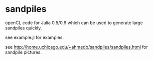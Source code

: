 # sandpiles

openCL code for Julia 0.5/0.6 which can be used to generate large sandpiles quickly.

see example.jl for examples.

see http://home.uchicago.edu/~ahmedb/sandpiles/sandpiles.html for sandpile pictures.

